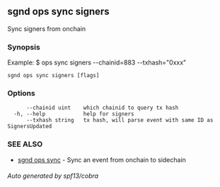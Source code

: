 ## sgnd ops sync signers

Sync signers from onchain

### Synopsis

Example:
$ <appd> ops sync signers --chainid=883 --txhash="0xxx"

```
sgnd ops sync signers [flags]
```

### Options

```
      --chainid uint    which chainid to query tx hash
  -h, --help            help for signers
      --txhash string   tx hash, will parse event with same ID as SignersUpdated
```

### SEE ALSO

* [sgnd ops sync](sgnd_ops_sync.md)	 - Sync an event from onchain to sidechain

###### Auto generated by spf13/cobra
